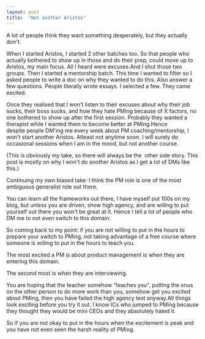 ```yaml
---
layout: post
title:  "Not another Aristos"
---
```


A lot of people think they want something desperately, but they actually don't.

When I started Aristos, I started 2 other batches too. So that people who actually bothered to show up in those and do their prep, could move up to Aristos, my main focus. All I heard were excuses.And I shut those two groups. Then I started a mentorship batch. This time I wanted to filter so I asked people to write a doc on why they wanted to do this. Also answer a few questions. People literally wrote essays. I selected a few. They came excited.

Once they realised that I won't listen to their excuses about why their job sucks, their boss sucks, and how they hate PMing because of X factors, no one bothered to show up after the first session. Probably they wanted a therapist while I wanted them to become better at PMing.Hence despite people DM'ing me every week about PM coaching/mentorship, I won't start another Aristos. Atleast not anytime soon. I will surely do occasional sessions when I am in the mood, but not another course.

(This is obviously my take, so there will always be the  other side story. This post is mostly on why I won't do another Aristos as I get a lot of DMs like this.)

Continuing my own biased take: I think the PM role is one of the most ambiguous generalist role out there.

You can learn all the frameworks out there, I have myself put 100s on my blog, but unless you are driven, show high agency, and are willing to put yourself out there you won't be great at it. Hence I tell a lot of people who DM me to not even switch to this domain.

So coming back to my point: if you are not willing to put in the hours to prepare your switch to PMing, not taking advantage of a free course where someone is willing to put in the hours to teach you.

The most excited a PM is about product management is when they are entering this domain.

The second most is when they are interviewing.

You are hoping that the teacher somehow "teaches you", putting the onus on the other person to do more work than you, somehow get you excited about PMing, then you have failed the high agency test anyway.All things look exciting before you try it out. I know ICs who jumped to PMing because they thought they would be mini CEOs and they absolutely hated it.

So if you are not okay to put in the hours when the excitement is peak and you have not even seen the harsh reality of PMing.
